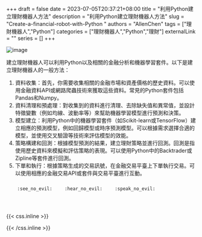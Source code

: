 +++ 
draft = false
date = 2023-07-05T20:37:21+08:00
title = "利用Python建立理財機器人方法"
description = "利用Python建立理財機器人方法"
slug = "Create-a-financial-robot-with-Python "
authors = "AllenChen"
tags = ["理財機器人","Python"]
categories = ["理財機器人","Python","理財"]
externalLink = ""
series = []
+++

![image](/images/post/A-rabbit-with-big-blue-eyes-creating-a-python-robot-with-Van-Gogh-style.jpeg)

建立理財機器人可以利用Python以及相關的金融分析和機器學習套件。以下是建立理財機器人的一般方法：
1. 資料收集：首先，你需要收集相關的金融市場和資產價格的歷史資料。可以使用金融資料API或網路爬蟲技術來獲取這些資料。常見的Python套件包括Pandas和Numpy。
2. 資料清理和預處理：對收集到的資料進行清理、去除缺失值和異常值，並設計特徵變數（例如均線、波動率等）來幫助機器學習模型進行預測和決策。
3. 模型建立：利用Python中的機器學習套件（如Scikit-learn或TensorFlow）建立相應的預測模型，例如回歸模型或時序預測模型。可以根據需求選擇合適的模型，並使用交叉驗證等技術來評估模型的效能。
4. 策略構建和回測：根據模型預測的結果，建立理財策略並進行回測。回測是指使用歷史資料來模擬和評估策略的表現。可以使用Python中的Backtrader或Zipline等套件進行回測。
5. 下單和執行：根據策略生成的交易訊號，在金融交易平臺上下單執行交易。可以使用相應的金融交易API或套件與交易平臺進行互動。

<p><span class="nowrap"><span class="emojify">🙈</span> <code>:see_no_evil:</code></span>  <span class="nowrap"><span class="emojify">🙉</span> <code>:hear_no_evil:</code></span>  <span class="nowrap"><span class="emojify">🙊</span> <code>:speak_no_evil:</code></span></p>
<br>
    

{{< css.inline >}}
<style>
.emojify {
	font-family: Apple Color Emoji, Segoe UI Emoji, NotoColorEmoji, Segoe UI Symbol, Android Emoji, EmojiSymbols;
	font-size: 2rem;
	vertical-align: middle;
}
@media screen and (max-width:650px) {
  .nowrap {
    display: block;
    margin: 25px 0;
  }
}
</style>
{{< /css.inline >}}
